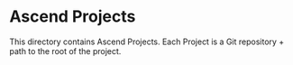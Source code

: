 # Ascend Projects

This directory contains Ascend Projects. Each Project is a Git repository + path to the root of the project.
